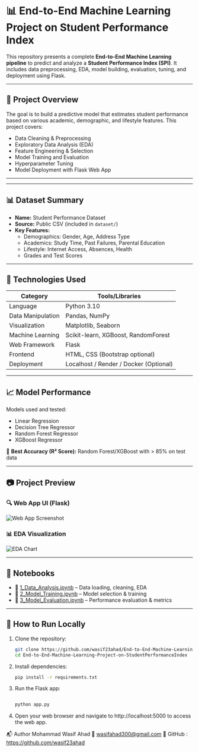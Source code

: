 # 📊 End-to-End Machine Learning Project on Student Performance Index

This repository presents a complete **End-to-End Machine Learning pipeline** to predict and analyze a **Student Performance Index (SPI)**. It includes data preprocessing, EDA, model building, evaluation, tuning, and deployment using Flask.

---

## 🚀 Project Overview

The goal is to build a predictive model that estimates student performance based on various academic, demographic, and lifestyle features. This project covers:

- Data Cleaning & Preprocessing  
- Exploratory Data Analysis (EDA)  
- Feature Engineering & Selection  
- Model Training and Evaluation  
- Hyperparameter Tuning  
- Model Deployment with Flask Web App

---



---

## 📊 Dataset Summary

- **Name:** Student Performance Dataset  
- **Source:** Public CSV (included in `dataset/`)  
- **Key Features:**
  - Demographics: Gender, Age, Address Type
  - Academics: Study Time, Past Failures, Parental Education
  - Lifestyle: Internet Access, Absences, Health
  - Grades and Test Scores

---

## 🧠 Technologies Used

| Category              | Tools/Libraries                             |
|-----------------------|---------------------------------------------|
| Language              | Python 3.10                                  |
| Data Manipulation     | Pandas, NumPy                                |
| Visualization         | Matplotlib, Seaborn                          |
| Machine Learning      | Scikit-learn, XGBoost, RandomForest          |
| Web Framework         | Flask                                        |
| Frontend              | HTML, CSS (Bootstrap optional)              |
| Deployment            | Localhost / Render / Docker (Optional)      |

---

## 📈 Model Performance

Models used and tested:

- Linear Regression
- Decision Tree Regressor
- Random Forest Regressor
- XGBoost Regressor

📌 **Best Accuracy (R² Score):** Random Forest/XGBoost with > 85% on test data

---

## 📷 Project Preview

### 🔍 Web App UI (Flask)
![Web App Screenshot](assets/web_ui.png)

### 📊 EDA Visualization
![EDA Chart](assets/eda_plot.png)

---

## 📓 Notebooks

- 📘 [1_Data_Analysis.ipynb](notebooks/1_Data_Analysis.ipynb) – Data loading, cleaning, EDA  
- 📗 [2_Model_Training.ipynb](notebooks/2_Model_Training.ipynb) – Model selection & training  
- 📙 [3_Model_Evaluation.ipynb](notebooks/3_Model_Evaluation.ipynb) – Performance evaluation & metrics  

---

## 🧪 How to Run Locally

1. Clone the repository:
   ```bash
   git clone https://github.com/wasif23ahad/End-to-End-Machine-Learning-Project-on-StudentPerformanceIndex.git
   cd End-to-End-Machine-Learning-Project-on-StudentPerformanceIndex 
   ```

2. Install dependencies:
    ```bash
    pip install -r requirements.txt 
    ```

3. Run the Flask app:
    ```bash

    python app.py 
    ```

4. Open your web browser and navigate to http://localhost:5000 to access the web app.

📬 Author
Mohammad Wasif Ahad
📧 wasifahad300@gmail.com
🔗 GitHub : https://github.com/wasif23ahad



